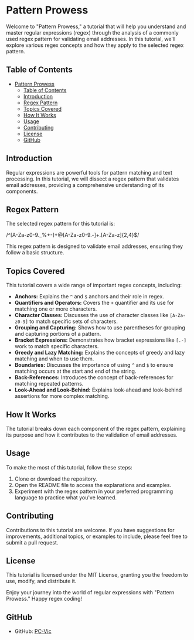 # Pattern Prowess

Welcome to "Pattern Prowess," a tutorial that will help you understand and master regular expressions (regex) through the analysis of a commonly used regex pattern for validating email addresses. In this tutorial, we'll explore various regex concepts and how they apply to the selected regex pattern.

## Table of Contents
- [Pattern Prowess](#pattern-prowess)
  - [Table of Contents](#table-of-contents)
  - [Introduction](#introduction)
  - [Regex Pattern](#regex-pattern)
  - [Topics Covered](#topics-covered)
  - [How It Works](#how-it-works)
  - [Usage](#usage)
  - [Contributing](#contributing)
  - [License](#license)
  - [GitHub](#github)

## Introduction
Regular expressions are powerful tools for pattern matching and text processing. In this tutorial, we will dissect a regex pattern that validates email addresses, providing a comprehensive understanding of its components.

## Regex Pattern
The selected regex pattern for this tutorial is:


/^[A-Za-z0-9._%+-]+@[A-Za-z0-9.-]+\.[A-Za-z]{2,4}$/

This regex pattern is designed to validate email addresses, ensuring they follow a basic structure.

## Topics Covered
This tutorial covers a wide range of important regex concepts, including:

- **Anchors:** Explains the `^` and `$` anchors and their role in regex.
- **Quantifiers and Operators:** Covers the `+` quantifier and its use for matching one or more characters.
- **Character Classes:** Discusses the use of character classes like `[A-Za-z0-9]` to match specific sets of characters.
- **Grouping and Capturing:** Shows how to use parentheses for grouping and capturing portions of a pattern.
- **Bracket Expressions:** Demonstrates how bracket expressions like `[.-]` work to match specific characters.
- **Greedy and Lazy Matching:** Explains the concepts of greedy and lazy matching and when to use them.
- **Boundaries:** Discusses the importance of using `^` and `$` to ensure matching occurs at the start and end of the string.
- **Back-References:** Introduces the concept of back-references for matching repeated patterns.
- **Look-Ahead and Look-Behind:** Explains look-ahead and look-behind assertions for more complex matching.

## How It Works
The tutorial breaks down each component of the regex pattern, explaining its purpose and how it contributes to the validation of email addresses. 

## Usage
To make the most of this tutorial, follow these steps:

1. Clone or download the repository.
2. Open the README file to access the explanations and examples.
3. Experiment with the regex pattern in your preferred programming language to practice what you've learned.

## Contributing
Contributions to this tutorial are welcome. If you have suggestions for improvements, additional topics, or examples to include, please feel free to submit a pull request.

## License
This tutorial is licensed under the MIT License, granting you the freedom to use, modify, and distribute it.

Enjoy your journey into the world of regular expressions with "Pattern Prowess." Happy regex coding!

## GitHub
- GitHub: [PC-Vic](https://github.com/PC-Vic/Pattern-Prowess)